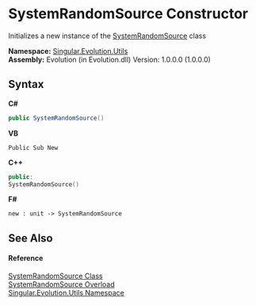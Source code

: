 # SystemRandomSource Constructor 
 

Initializes a new instance of the <a href="04cfd437-7642-cf5f-f1e5-49bd56c4148f">SystemRandomSource</a> class

**Namespace:**&nbsp;<a href="bb7b030e-87d6-8095-f2c6-b0b821b0d323">Singular.Evolution.Utils</a><br />**Assembly:**&nbsp;Evolution (in Evolution.dll) Version: 1.0.0.0 (1.0.0.0)

## Syntax

**C#**<br />
``` C#
public SystemRandomSource()
```

**VB**<br />
``` VB
Public Sub New
```

**C++**<br />
``` C++
public:
SystemRandomSource()
```

**F#**<br />
``` F#
new : unit -> SystemRandomSource
```


## See Also


#### Reference
<a href="04cfd437-7642-cf5f-f1e5-49bd56c4148f">SystemRandomSource Class</a><br /><a href="ebc40cd6-213d-514c-3617-20561d53deeb">SystemRandomSource Overload</a><br /><a href="bb7b030e-87d6-8095-f2c6-b0b821b0d323">Singular.Evolution.Utils Namespace</a><br />